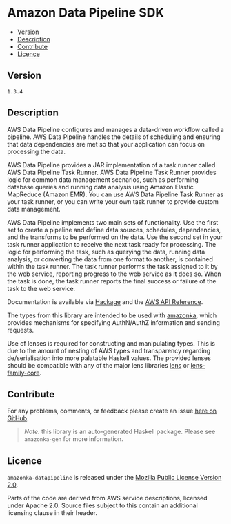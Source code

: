 # Amazon Data Pipeline SDK

* [Version](#version)
* [Description](#description)
* [Contribute](#contribute)
* [Licence](#licence)


## Version

`1.3.4`


## Description

AWS Data Pipeline configures and manages a data-driven workflow called a
pipeline. AWS Data Pipeline handles the details of scheduling and
ensuring that data dependencies are met so that your application can
focus on processing the data.

AWS Data Pipeline provides a JAR implementation of a task runner called
AWS Data Pipeline Task Runner. AWS Data Pipeline Task Runner provides
logic for common data management scenarios, such as performing database
queries and running data analysis using Amazon Elastic MapReduce (Amazon
EMR). You can use AWS Data Pipeline Task Runner as your task runner, or
you can write your own task runner to provide custom data management.

AWS Data Pipeline implements two main sets of functionality. Use the
first set to create a pipeline and define data sources, schedules,
dependencies, and the transforms to be performed on the data. Use the
second set in your task runner application to receive the next task
ready for processing. The logic for performing the task, such as
querying the data, running data analysis, or converting the data from
one format to another, is contained within the task runner. The task
runner performs the task assigned to it by the web service, reporting
progress to the web service as it does so. When the task is done, the
task runner reports the final success or failure of the task to the web
service.

Documentation is available via [Hackage](http://hackage.haskell.org/package/amazonka-datapipeline)
and the [AWS API Reference](http://docs.aws.amazon.com/datapipeline/latest/APIReference/Welcome.html).

The types from this library are intended to be used with [amazonka](http://hackage.haskell.org/package/amazonka),
which provides mechanisms for specifying AuthN/AuthZ information and sending requests.

Use of lenses is required for constructing and manipulating types.
This is due to the amount of nesting of AWS types and transparency regarding
de/serialisation into more palatable Haskell values.
The provided lenses should be compatible with any of the major lens libraries
[lens](http://hackage.haskell.org/package/lens) or [lens-family-core](http://hackage.haskell.org/package/lens-family-core).

## Contribute

For any problems, comments, or feedback please create an issue [here on GitHub](https://github.com/brendanhay/amazonka/issues).

> _Note:_ this library is an auto-generated Haskell package. Please see `amazonka-gen` for more information.


## Licence

`amazonka-datapipeline` is released under the [Mozilla Public License Version 2.0](http://www.mozilla.org/MPL/).

Parts of the code are derived from AWS service descriptions, licensed under Apache 2.0.
Source files subject to this contain an additional licensing clause in their header.
